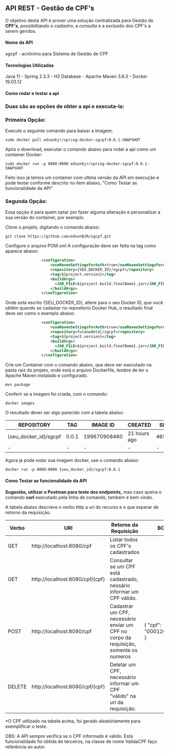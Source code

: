 ## API REST - Gestão de CPF's

O objetivo desta API é prover uma solução centralizada para Gestão de __CPF's__, possibilitando o *cadastro*, a *consulta* e a *exclusão* dos CPF's a serem geridos.

#### Nome da API

sgcpf - acrônimo para Sistema de Gestão de CPF
	
#### Tecnologias Utilizadas

Java 11 - Spring 2.3.3 - H2 Database - Apache Maven 3.6.3 - Docker 19.03.12

#### Como rodar e testar a api

### Duas são as opções de obter a api e executa-la:

### Primeira Opção:

Execute o seguinte comando para baixar a imagem:

	sudo docker pull edsonbjr/spring-docker-sgcpf:0.0.1-SNAPSHOT
	
Após o download, executar o comando abaixo para rodar a api como um container Docker:

	sudo docker run -p 8080:8080 edsonbjr/spring-docker-sgcpf:0.0.1-SNAPSHOT

Feito isso já temos um container com ultima versão da API em execução e pode testar conforme descrito no item abaixo, "Como Testar as funcionalidade da API"


### Segunda Opção:
Essa opção é para quem optar por fazer alguma alteração e personalizar a sua versão do container, por exemplo.

Clone o projeto, digitando o comando abaixo:

	git clone https://github.com/edsonBJR/sgcpf.git

Configure o arquivo POM.xml
A configuração deve ser feita na tag como aparece abaixo:

```xml
				<configuration>
					<useMavenSettingsForAuth>true</useMavenSettingsForAuth>
					<repository>{SEU_DOCKER_ID}/sgcpf</repository>
					<tag>${project.version}</tag>
					<buildArgs>
					  <JAR_FILE>${project.build.finalName}.jar</JAR_FILE>
					</buildArgs>
				</configuration>
```


Onde está escrito {SEU_DOCKER_ID}, altere para o seu Docker ID, que você obtêm quando se cadastar no repositorio Docker Hub, o resultado final deve ser como o exemplo abaixo:

```xml
				<configuration>
					<useMavenSettingsForAuth>true</useMavenSettingsForAuth>
					<repository>fulanodetal/sgcpf</repository>
					<tag>${project.version}</tag>
					<buildArgs>
					  <JAR_FILE>${project.build.finalName}.jar</JAR_FILE>
					</buildArgs>
				</configuration>
```

Crie um Container com o comando abaixo, que deve ser executado na pasta raiz do projeto, onde está o arquivo Dockerfile, lembre de ter o Apache Maven instalado e configurado.

	mvn package

Conferir se a imagem foi criada, com o comando:

	docker images

O resultado dever ser algo parecido com a tabela abaixo:

| REPOSITORY | TAG | IMAGE ID | CREATED | SIZE |
|-|-|-|-|-|
| {seu_docker_id}/sgcpf | 0.0.1 | 199670908460 | 21 hours ago | 465MB |
|-|-|-|-|-|

Agora já pode rodar sua imagem docker, use o comando abaixo:

	docker run -p 8080:8080 {seu_docker_id}/sgcpf:0.0.1


#### Como Testar as funcionalidade da API

__Sugestão, utilizar o Postman para teste dos endpoints,__ mas caso queira o comando __curl__ executado pela linha de comando, também é bem vindo.

A tabela abaixo descreve o verbo http a uri do recurso e o que esperar de retorno da requisição.

|Verbo|URI|Retorno da Requisição| BODY |
|-|-|-|-|
|GET | http://localhost:8080/cpf | Listar todos os CPF's cadastrados  ||
|GET | http://localhost:8080/cpf/{cpf} | Consultar se um CPF está cadastrado, nessário informar um CPF válido. ||
|POST | http://localhost:8080/cpf | Cadastrar um CPF, necessário enviar um CPF no corpo da requisição, somente os numeros| { "cpf": "00012649074" }|
|DELETE|http://localhost:8080/cpf/{cpf}|Deletar um CPF, necessário informar um CPF "válido" na url da requisição.||

*O CPF utilizado na tabela acima, foi gerado aleatóriamente para exemplificar o teste.

OBS: A API sempre verifica se o CPF informado é válido. Está funcionalidade foi obtida de terceiros, na classe de nome ValidaCPF faço referência ao autor.


